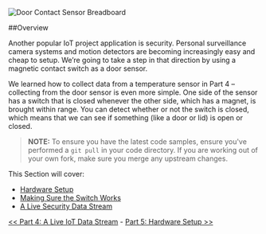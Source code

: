 ![Door Contact Sensor Breadboard](https://github.com/InitialState/piot-101/wiki/img/dashboard1.jpg)

##Overview

Another popular IoT project application is security. Personal surveillance camera systems and motion detectors are becoming increasingly easy and cheap to setup. We’re going to take a step in that direction by using a magnetic contact switch as a door sensor.

We learned how to collect data from a temperature sensor in Part 4 – collecting from the door sensor is even more simple. One side of the sensor has a switch that is closed whenever the other side, which has a magnet, is brought within range. You can detect whether or not the switch is closed, which means that we can see if something (like a door or lid) is open or closed.

> **NOTE:** To ensure you have the latest code samples, ensure you've performed a `git pull` in your code directory. If you are working out of your own fork, make sure you merge any upstream changes.

This Section will cover:

- [Hardware Setup](Part-5.-Hardware-Setup)
- [Making Sure the Switch Works](Part-5.-Making-Sure-the-Switch-Works)
- [A Live Security Data Stream](Part-5.-A-Live-Security-Data-Stream)


[<< Part 4: A Live IoT Data Stream](Part-4.-A-Live-IoT-Data-Stream) - [Part 5: Hardware Setup >>](Part-5.-Hardware-Setup)